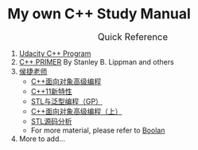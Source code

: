 # My own C++ Study Manual

<p align="center">
<font size="+1">Quick Reference</font>
</p>

1. [Udacity C++ Program](https://classroom.udacity.com/nanodegrees/nd213/dashboard/overview)
2. [C++ PRIMER](./CPRIMER) By Stanley B. Lippman and others
3. [侯捷老师](./HouJie)
   * [C++面向对象高级编程](https://www.bilibili.com/video/BV1gb411g7pa?from=search&seid=8003483940088302110)
   * [C++11新特性](https://www.bilibili.com/video/BV1p4411v7Dh?t=43&)
   * [STL与泛型编程（GP）](https://www.bilibili.com/video/BV1Ts411L74e?t=842&)
   * [C++面向对象高级编程（上）](https://www.bilibili.com/video/BV1jp411f7af?t=22&)
   * [STL源码分析](https://www.bilibili.com/video/BV1zt411V7Ye?from=search&seid=14426094351578334898)
   * For more material, please refer to [Boolan](http://boolan.com/)
4. More to add...